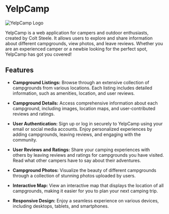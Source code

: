 # YelpCamp

![YelpCamp Logo](yelpcamp_logo.png)

YelpCamp is a web application for campers and outdoor enthusiasts, created by Colt Steele. It allows users to explore and share information about different campgrounds, view photos, and leave reviews. Whether you are an experienced camper or a newbie looking for the perfect spot, YelpCamp has got you covered!

## Features

- **Campground Listings:** Browse through an extensive collection of campgrounds from various locations. Each listing includes detailed information, such as amenities, location, and user reviews.

- **Campground Details:** Access comprehensive information about each campground, including images, location maps, and user-contributed reviews and ratings.

- **User Authentication:** Sign up or log in securely to YelpCamp using your email or social media accounts. Enjoy personalized experiences by adding campgrounds, leaving reviews, and engaging with the community.

- **User Reviews and Ratings:** Share your camping experiences with others by leaving reviews and ratings for campgrounds you have visited. Read what other campers have to say about their adventures.

- **Campground Photos:** Visualize the beauty of different campgrounds through a collection of stunning photos uploaded by users.

- **Interactive Map:** View an interactive map that displays the location of all campgrounds, making it easier for you to plan your next camping trip.

- **Responsive Design:** Enjoy a seamless experience on various devices, including desktops, tablets, and smartphones.


